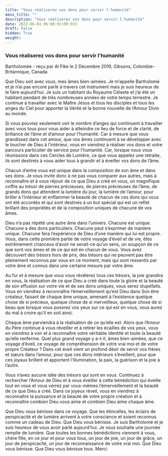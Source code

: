 ```yaml
---
title: "Vous réaliserez vos dons pour servir l'humanité"
menu_title: ""
description: "Vous réaliserez vos dons pour servir l'humanité"
date: 2022-06-01 06:00:01+00:933
draft: False
hidden: True
weight:
---
```

### Vous réaliserez vos dons pour servir l'humanité

Bartholomée - reçu par Al Fike le 2 Décembre 2019, Gibsons, Colombie-Britannique, Canada

Que Dieu soit avec vous, mes âmes bien-aimées. Je m’appelle Bartholomé et je n’ai pas encore parlé à travers cet instrument mais je suis heureux de le faire aujourd’hui. Je suis un habitant du Royaume Céleste et j’ai été un habitant pendant de très nombreuses années de votre temps terrestre. Je continue à travailler avec le Maître Jésus et tous les disciples et tous les anges du Ciel pour apporter la Vérité et la bonne nouvelle de l’Amour Divin au monde.

Si vous pouviez seulement voir le nombre d’anges qui continuent à travailler avec vous tous pour vous aider à atteindre ce lieu de force et de clarté, de brillance de l’âme et d’amour pour l’humanité. Car à mesure que vous grandissez dans cet amour, que vos âmes continuent à se développer avec le toucher de Dieu à l’intérieur, vous en viendrez à réaliser vos dons et votre parcours particulier de service pour l’humanité. Car, lorsque nous vous réunissons dans ces Cercles de Lumière, ce que vous appelez une retraite, ils sont destinés à vous aider tous à grandir et à éveiller vos dons de l’âme.

Chacun d’entre vous est unique dans la composition de son âme et dans ses dons. Je vous invite donc à ne pas vous comparer aux autres, mais à reconnaître et à vous réjouir de ce que Dieu a créé en vous, un magnifique coffre au trésor de pierres précieuses, de pierres précieuses de l’âme, de grands dons qui attendent la lumière du jour, la lumière de l’amour, pour briller à l’intérieur et enflammer la beauté de chacun de ces dons qui vous ont été accordés et qui sont destinés à un but spécial qui est un reflet brillant des propriétés et de la composition uniques de chacune de vos âmes.

Dieu n’a pas répété une autre âme dans l’univers. Chacune est unique. Chacune a des dons particuliers. Chacune peut s’exprimer de manière unique. Chacune fera l’expérience de Dieu d’une manière qui lui est propre. Vous, dans cette première partie de votre voyage d’éveil et de vie, êtes extrêmement chanceux d’avoir ne serait-ce qu’un sens, un soupçon de ce que sont vos âmes et de ce qui est en chacun de vous. Vous avez découvert des trésors hors de prix, des trésors qui ne peuvent pas être pleinement reconnus par vous en ce moment, mais qui sont ressentis par votre âme et connus dans une certaine mesure par votre âme.

Au fur et à mesure que vous vous révélerez tous ces trésors, la joie grandira en vous, la réalisation de ce que Dieu a créé dans toute la gloire et la beauté de son effusion sur votre vie et de ses dons uniques, vous serez stupéfaits. Vous en viendrez à reconnaître l’émerveillement qu’est Dieu dans Son être créateur, faisant de chaque âme unique, amenant à l’existence quelque chose de si précieux, quelque chose de si merveilleux, quelque chose de si beau que lorsque vous poserez vos yeux sur ce qui est en vous, vous aurez du mal à croire qu’il en soit ainsi.

Chaque âme parviendra à la réalisation de ce qu’elle est. Alors que l’Amour du Père continue à vous réveiller et à retirer les écailles de vos yeux, vous en viendrez à voir et à reconnaître votre véritable identité et toute la beauté qu’elle renferme. Quel plus grand voyage y a-t-il, âmes bien-aimées, que ce voyage d’éveil, ce voyage de compréhension de votre vrai moi et de votre propre Créateur ? Dans cet éveil vient un profond désir de servir vos frères et sœurs dans l’amour, pour que ces dons intérieurs s’éveillent, pour que ces joyaux brillent et apportent l’illumination, la paix, la guérison et la joie à l’autre.

Vous n’avez aucune idée des trésors qui sont en vous. Continuez à rechercher l’Amour de Dieu et à vous éveiller à cette bénédiction qui éveille tout en vous et vous verrez par vous-mêmes l’émerveillement et la beauté de ce que Dieu a créé. Dans ce joyeux réveil, vous en viendrez à reconnaître la puissance et la beauté de votre propre création et à reconnaître combien Dieu vous aime et combien Dieu aime chaque âme.

Que Dieu vous bénisse dans ce voyage. Que les étincelles, les éclairs de perspicacité et de lumière arrivent à votre conscience et soient reconnus comme un cadeau de Dieu. Que Dieu vous bénisse. Je suis Bartholomé et je suis heureux de vous avoir parlé aujourd’hui. Je vous souhaite une journée remplie de lumière. Que toutes les bonnes bénédictions viennent à vous, chère fille, en ce jour et pour vous tous, un jour de joie, un jour de grâce, un jour de perspicacité, un jour de reconnaissance de votre vrai moi. Que Dieu vous bénisse. Que Dieu vous bénisse tous. Merci.



